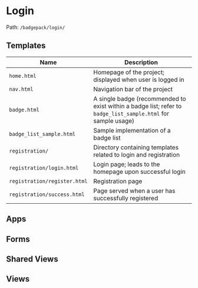 # Login

Path: `/badgepack/login/`

## Templates

Name | Description
--- | ---
`home.html` | Homepage of the project; displayed when user is logged in
`nav.html` | Navigation bar of the project
`badge.html` | A single badge (recommended to exist within a badge list; refer to `badge_list_sample.html` for sample usage)
`badge_list_sample.html` | Sample implementation of a badge list
`registration/` | Directory containing templates related to login and registration
`registration/login.html` | Login page; leads to the homepage upon successful login
`registration/register.html` | Registration page
`registration/success.html` | Page served when a user has successfully registered

## Apps

## Forms

## Shared Views

## Views